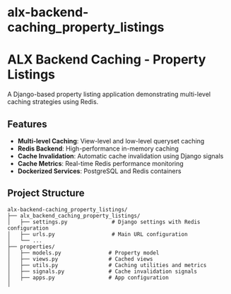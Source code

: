 # alx-backend-caching_property_listings
# ALX Backend Caching - Property Listings

A Django-based property listing application demonstrating multi-level caching strategies using Redis.

## Features

- **Multi-level Caching**: View-level and low-level queryset caching
- **Redis Backend**: High-performance in-memory caching
- **Cache Invalidation**: Automatic cache invalidation using Django signals
- **Cache Metrics**: Real-time Redis performance monitoring
- **Dockerized Services**: PostgreSQL and Redis containers

## Project Structure

```
alx-backend-caching_property_listings/
├── alx_backend_caching_property_listings/
│   ├── settings.py              # Django settings with Redis configuration
│   ├── urls.py                  # Main URL configuration
│   └── ...
├── properties/
│   ├── models.py               # Property model
│   ├── views.py                # Cached views
│   ├── utils.py                # Caching utilities and metrics
│   ├── signals.py              # Cache invalidation signals
│   ├── apps.py                 # App configuration
│